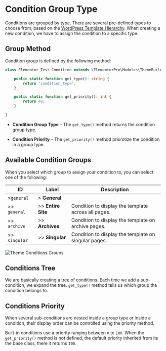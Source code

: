 # Condition Group Type

<Badge type="tip" vertical="top" text="Elementor Pro" /> <Badge type="warning" vertical="top" text="Advanced" />

Conditions are grouped by type. There are several pre-defined types to choose from, based on the [WordPress Template Hierarchy](https://wphierarchy.com/). When creating a new condition, we have to assign the condition to a specific type.

## Group Method

Condition group is defined by the following method:

```php
class Elementor_Test_Condition extends \ElementorPro\Modules\ThemeBuilder\Conditions\Condition_Base {

	public static function get_type(): string {
		return 'condition_type';
	}

	public static function get_priority(): int {
		return 40;
	}

}
```

* **Condition Group Type** – The `get_type()` method returns the condition group type.

* **Condition Priority** – The `get_priority()` method priorotize the condition in a group type.

## Available Condition Groups

When you select which group to assign your condition to, you can select one of the following:

| ID            | Label              | Description                                          |
| ------------- |--------------------| ---------------------------------------------------- |
| >`general`    | > **General**      |                                                      |
| >> `general`  | >> **Entire Site** | Condition to display the template across all pages.  |
| >> `archive`  | >> **Archives**    | Condition to display the template on archive pages.  |
| >> `singular` | >> **Singular**    | Condition to display the template on singular pages. |

<img :src="$withBase('/assets/img/elementor-theme-conditions-groups.png')" alt="Theme Conditions Groups">

## Conditions Tree

We are basically creating a tree of conditions. Each time we add a sub-condition, we expand the tree. `get_type()` method tells us which group the condition belongs to.

## Conditions Priority

When several sub-conditions are nested inside a group type or inside a condition, their display order can be controlled using the priority method.

Built-in conditions use a priority ranging between `0` to `100`. When the `get_priority()` method is not defined, the default priority inherited from its the base class, there it returns `100`.
